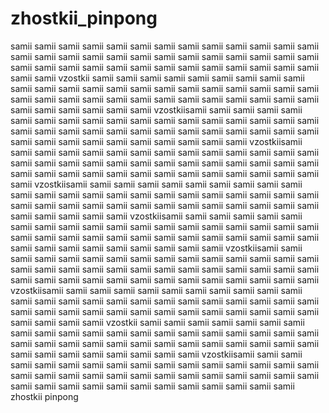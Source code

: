 # zhostkii_pinpong
samii samii samii samii samii samii samii samii samii samii samii samii samii samii samii samii samii samii samii samii samii samii samii samii samii samii samii samii samii samii samii samii samii samii samii samii samii samii samii samii samii vzostkii samii samii samii samii samii samii samii samii samii samii samii samii samii samii samii samii samii samii samii samii samii samii samii samii samii samii samii samii samii samii samii samii samii samii samii samii samii samii samii samii samii vzostkiisamii samii samii samii samii samii samii samii samii samii samii samii samii samii samii samii samii samii samii samii samii samii samii samii samii samii samii samii samii samii samii samii samii samii samii samii samii samii samii samii samii vzostkiisamii samii samii samii samii samii samii samii samii samii samii samii samii samii samii samii samii samii samii samii samii samii samii samii samii samii samii samii samii samii samii samii samii samii samii samii samii samii samii samii samii vzostkiisamii samii samii samii samii samii samii samii samii samii samii samii samii samii samii samii samii samii samii samii samii samii samii samii samii samii samii samii samii samii samii samii samii samii samii samii samii samii samii samii samii vzostkiisamii samii samii samii samii samii samii samii samii samii samii samii samii samii samii samii samii samii samii samii samii samii samii samii samii samii samii samii samii samii samii samii samii samii samii samii samii samii samii samii samii vzostkiisamii samii samii samii samii samii samii samii samii samii samii samii samii samii samii samii samii samii samii samii samii samii samii samii samii samii samii samii samii samii samii samii samii samii samii samii samii samii samii samii samii vzostkiisamii samii samii samii samii samii samii samii samii samii samii samii samii samii samii samii samii samii samii samii samii samii samii samii samii samii samii samii samii samii samii samii samii samii samii samii samii samii samii samii samii vzostkii samii samii samii samii samii samii samii samii samii samii samii samii samii samii samii samii samii samii samii samii samii samii samii samii samii samii samii samii samii samii samii samii samii samii samii samii samii samii samii samii samii vzostkiisamii samii samii samii samii samii samii samii samii samii samii samii samii samii samii samii samii samii samii samii samii samii samii samii samii samii samii samii samii samii samii samii samii samii samii samii samii samii samii samii samii zhostkii pinpong
